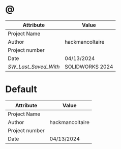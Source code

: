 # @
| Attribute | Value |
| ---  | ---     |
| Project Name |  |
| Author | hackmancoltaire |
| Project number |  |
| Date | 04/13/2024 |
| _SW_Last_Saved_With_ | SOLIDWORKS 2024 |
# Default
| Attribute | Value |
| ---  | ---     |
| Project Name |  |
| Author | hackmancoltaire |
| Project number |  |
| Date | 04/13/2024 |
